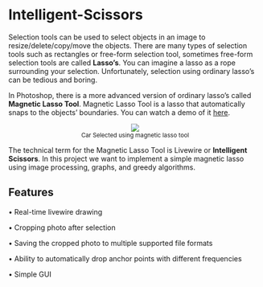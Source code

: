 # Intelligent-Scissors
Selection tools can be used to select objects in an image to resize/delete/copy/move the objects. There are many types of selection tools such as rectangles or free-form selection tool, sometimes free-form selection tools are called **Lasso’s**. You can imagine a lasso as a rope surrounding your selection. Unfortunately, selection using ordinary lasso’s can be tedious and boring.

In Photoshop, there is a more advanced version of ordinary lasso’s called **Magnetic Lasso Tool**.   Magnetic Lasso Tool is a lasso that automatically snaps to the objects’ boundaries. You can watch a demo of it [here](https://www.youtube.com/watch?v=0rQEctxkjBM&ab_channel=CreativeBloq).

<p align="center">
  <img src=https://user-images.githubusercontent.com/60978780/170697787-e6675309-9129-493f-8980-209731af41ee.png><br>
  <sub>Car Selected using magnetic lasso tool</sub>
</p>
The technical term for the Magnetic Lasso Tool is Livewire or <strong>Intelligent Scissors</strong>. In this project we want to implement a simple magnetic lasso using image processing, graphs, and greedy algorithms.

## Features
• Real-time livewire drawing 

• Cropping photo after selection

• Saving the cropped photo to multiple supported file formats

• Ability to automatically drop anchor points with different frequencies

• Simple GUI



